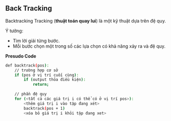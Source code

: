 ## **Back Tracking**

Backtracking Tracking (**thuật toán quay lui**) là một kỹ thuật dựa trên đệ quy. 

Ý tưởng: 
- Tìm lời giải từng bước. 
- Mỗi bước chọn một trong số các lựa chọn có khả năng xảy ra và đệ quy. 

**Presudo Code**

```bash
def backtrack(pos):
    // trường hợp cơ sở 
    if (pos ở vị trí cuối cùng):
        if (output thỏa điều kiện): 
            return; 
    
    // phần đệ quy
    for (<tất cả các giá trị i có thể có ở vị trí pos>):
        <thêm giá trị i vào tập đang xét>
        backtrack(pos + 1)
        <xóa bỏ giá trị i khỏi tập đang xet>
```

